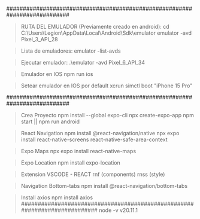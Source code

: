 ###########################################################################
> RUTA DEL EMULADOR (Previamente creado en android):
cd C:\Users\Legion\AppData\Local\Android\Sdk\emulator
emulator -avd Pixel_3_API_28

>Lista de emuladores:
emulator -list-avds

>Ejecutar emulador:
 .\emulator -avd Pixel_6_API_34

>Emulador en IOS
npm run ios 

>Setear emulador en IOS por default
xcrun simctl boot "iPhone 15 Pro"

###########################################################################
>Crea Proyecto
npm install --global expo-cli
npx create-expo-app
npm start || npm run android

>React Navigation
npm install @react-navigation/native
npx expo install react-native-screens react-native-safe-area-context

>Expo Maps
npx expo install react-native-maps

>Expo Location
npm install expo-location

>Extension VSCODE - REACT
rnf  (components)
rnss (style)

>Navigation Bottom-tabs
npm install @react-navigation/bottom-tabs

>Install axios
npm install axios
###########################################################################
>node -v
v20.11.1